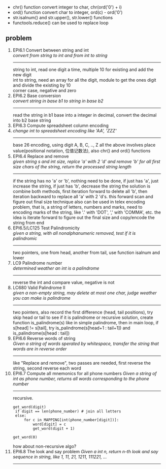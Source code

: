 
* chr() function convert integer to char, chr(ord('0') + i)
* ord() function convert char to integer, ord(c) - ord('0')
* str.isalnum() and str.upper(), str.lower() functions
* functools.reduce() can be used to replace loop

## problem
1. EPI6.1 Convert between string and int  
   *convert from string to int and from int to string*
   ***
   string to int, read one digit a time, multiple 10 for existing and add the new digit  
   int to string, need an array for all the digit, module to get the ones digit and divide the existing by 10  
   corner case, negative and zero
1. EPI6.2 Base conversion  
   *convert string in base b1 to string in base b2*
   ***
   read the string in b1 base into a integer in decimal, convert the decimal into b2 base string
1. EPI6.3 Compute spreadsheet column encoding  
1. *change int to spreadsheet encoding like 'AA', 'ZZZ'*
   ***
   base 26 encoding, using digit A, B, C, .., Z
   all the above involves place value(positional notation, 位值记数法), also chr() and ord() functions
1. EPI6.4 Replace and remove  
   *given string s and int size, replce 'a' with 2 'd' and remove 'b' for all first size chars of the string, return the processed string length*
   ***
   if the string has no 'a' or 'b', nothing need to be done, if just has 'a', just increase the string, if just has 'b', decrease the string
   the solution is combine both methods, first iteration forward to delete all 'b', then iteration backward to replace all 'a' with 2 'd's.
   this forward scan and figure out final size technique also can be used in telex encoding problem, that is, a string of letters, numbers and marks,
   need to encoding marks of the string, like '.' with 'DOT', ',' with 'COMMA', etc. the idea is iterate forward to figure out the final size and
   copy/encode the string from end
1. EPI6.5/LC125 Test Palindromicity  
   *given a string, with all nonalphanumeric removed, test if it is palindromic*
   ***
   two pointers, one from head, another from tail, use function isalnum and lower
1. LC9 Palindrome number  
   *determined weather an int is a palindrome*
   ***
   reverse the int and compare value, negative is not 
1. LC680 Valid Palindrome II  
   *given a non-empty string, may delete at most one char, judge weather you can make is palindrome*
   ***
   two pointers, also record the first difference (head, tail positions), try skip head or tail to see if it is palindrome
   or recursive solution, create function is_palindrome(s) like in simple palindrome, then
   in main loop, if s[head] != s[tail], try is_palindrome(s[head+1 : tail+1]) and is_palindrome(s[head : tail])  
1. EPI6.6 Reverse words of string  
   *Given a string of words sperated by whitespace, transfer the string that words are in reverse order*
   ***
   like "Replace and remove", two passes are needed, first reverse the string, second reverse each word
1. EPI6.7 Compute all mnemonics for all phone numbers
   *Given a string of int as phone number, returns all words corresponding to the phone number*
   ***
   recursive.
   ```
   get_word(digit)
    if digit == len(phone_number) # join all letters
    else:
        for c in MAPPING[int(phone_number[digit])]:
            word[digit] = c
            get_word(digit + 1)

   get_word(0)
   ```
   how about non-recursive algo?
1. EPI6.8 The look and say problem
   *Given a int n, return n-th look and say sequence in string, like  1, 11, 21, 1211, 111221, ...*
   ***
   

   

